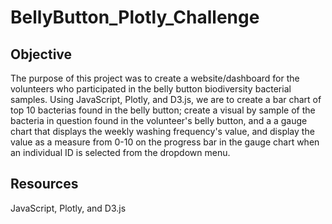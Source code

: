 # BellyButton_Plotly_Challenge

## Objective

The purpose of this project was to create a website/dashboard for the volunteers who participated in the belly button biodiversity bacterial samples. Using JavaScript, Plotly, and D3.js, we are to create a bar chart of top 10 bacterias found in the belly button; create a visual by sample of the bacteria in question found in the volunteer's belly button, and a a gauge chart that displays the weekly washing frequency's value, and display the value as a measure from 0-10 on the progress bar in the gauge chart when an individual ID is selected from the dropdown menu.

## Resources

JavaScript, Plotly, and D3.js

